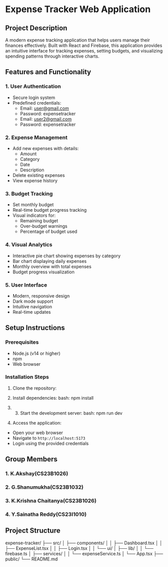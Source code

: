 # Expense Tracker Web Application

## Project Description
A modern expense tracking application that helps users manage their finances effectively. Built with React and Firebase, this application provides an intuitive interface for tracking expenses, setting budgets, and visualizing spending patterns through interactive charts.

## Features and Functionality

### 1. User Authentication
- Secure login system
- Predefined credentials:
  - Email: user@gmail.com
  - Password: expensetracker
  - Email: user2@gmail.com
  - Password: expensetracker

### 2. Expense Management
- Add new expenses with details:
  - Amount
  - Category
  - Date
  - Description
- Delete existing expenses
- View expense history

### 3. Budget Tracking
- Set monthly budget
- Real-time budget progress tracking
- Visual indicators for:
  - Remaining budget
  - Over-budget warnings
  - Percentage of budget used

### 4. Visual Analytics
- Interactive pie chart showing expenses by category
- Bar chart displaying daily expenses
- Monthly overview with total expenses
- Budget progress visualization

### 5. User Interface
- Modern, responsive design
- Dark mode support
- Intuitive navigation
- Real-time updates

## Setup Instructions

### Prerequisites
- Node.js (v14 or higher)
- npm 
- Web browser

### Installation Steps

1. Clone the repository:
2. Install dependencies:
  bash:
  npm install
3. 3. Start the development server:
  bash:
  npm run dev

4. Access the application:
- Open your web browser
- Navigate to `http://localhost:5173`
- Login using the provided credentials

## Group Members

### 1. K.Akshay(CS23B1026)

### 2. G.Shanumukha(CS23B1032)

### 3. K.Krishna Chaitanya(CS23B1026)

### 4. Y.Sainatha Reddy(CS23I1010)

## Project Structure 

expense-tracker/
├── src/
│ ├── components/
│ │ ├── Dashboard.tsx
│ │ ├── ExpenseList.tsx
│ │ ├── Login.tsx
│ │ └── ui/
│ ├── lib/
│ │ └── firebase.ts
│ ├── services/
│ │ └── expenseService.ts
│ └── App.tsx
├── public/
└── README.md
